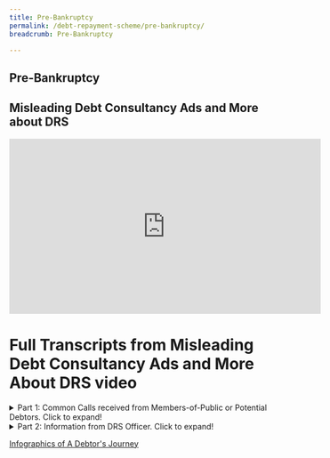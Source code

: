 ```yaml
---
title: Pre-Bankruptcy
permalink: /debt-repayment-scheme/pre-bankruptcy/
breadcrumb: Pre-Bankruptcy

---
```


Pre-Bankruptcy
---
Misleading Debt Consultancy Ads and More about DRS
---

<div class="bp-youtube">
<iframe width="560" height="315" src="https://youtu.be/q-JSLUSi08M" title="Misleading Debt Consultancy Ads and More About DRS" alt="Misleading Debt Consultancy Ads and More About DRS" frameborder="0" allow="accelerometer; autoplay; encrypted-media; gyroscope; picture-in-picture" allowfullscreen></iframe>
</div>

# Full Transcripts from Misleading Debt Consultancy Ads and More About DRS video
<details>
  <summary>Part 1: Common Calls received from Members-of-Public or Potential Debtors. Click to expand!</summary>
 
Caller: So I went to this certain debt consultancy firm to seek their advice. Wah I tell you, they charge their fees in thousands of dollars. I am considering to apply for the     Debt Repayment Scheme (DRS) but I’m not sure about some of the information. 

Basically, I want to check. Is it true to be able to be eligible for the Debt Repayment scheme, I need to file a bankruptcy application?

MinLaw Services Centre: Yes, sir, that is correct. To be considered for Debt Repayment Scheme, you must first file a bankruptcy application.The bankruptcy application will be heard in the High Court and you may be referred by the court to the Official Assignee to help in assessing your suitability to be placed under Debt Repayment Scheme. Please note that there will be criteria which you have to fulfil, such as the total debt owed is not more than $150,000. And most importantly, you must be employed. Otherwise, you may end up becoming a bankrupt if you do not meet the suitability criteria.

Caller: Wah confirm or not? That’s different from what I heard leh, they said don’t worry. 

MinLaw Services Centre:Yes sir, it's good that you called to check to actually find out more about it.
  
</details>

<details>
  <summary>Part 2: Information from DRS Officer. Click to expand!</summary>

Hi, this is Alvin Loo from the Insolvency Office under Ministry of Law. It is true that we do receive calls on Debt Consultancy Firms. 
 
As you can tell from the conversation earlier, the feedback we receive is mostly related to the fees charged by some of these companies. There are also calls to verify the information that members of public receive from some of these companies.  
 
The Debt Consultancy Firms are companies that advise individuals on the various types of debt management solutions that are out there in the market. On top of that, they also help their customers to prepare legal documents to submit to us and to the Court. We understand that they charge a fee for their services. 
 
It is important for us to state that we do not endorse their services and  we cannot offer any recommendations when it comes to the debt consultancy firms so if you see MinLaw associated with any of the social media or advertisements out there, please call us and check with us.  
 
You are strongly encouraged to do your research when you encounter advertisements that appear too good to be true. For example, if the claim is that you can get a discount of up to 70 percent off your total debt, that is actually a huge discount and it’s a figure you should be very skeptical about.  
 
One thing to note about Debt Repayment Scheme is that one is expected to pay off his debts to the best of his ability. So, there is certainly no guarantee that there will be a huge discount off your debt at the end of the day.  
 
Straits Times actually published a very useful article on the various types of debt resolution options in Singapore, we will leave the link in the description box (https://www.straitstimes.com/business/schemes-that-help-you-manage-repayment). Just to summarise the key messages, there are various options in Singapore. First, you have the Debt Consolidation Plan, that is offered by the financial institutions directly. There is also the Debt Management Programme and that is offered by Credit Counselling Singapore. Lastly, there is also Debt Repayment Scheme and that is administered by Ministry of Law.  
 
In summary, the debt repayment scheme is essentially for helping people to avoid getting into bankruptcy. Through this scheme, people who are in debt and have difficulty paying off the debt, can have their debt restructured into monthly instalments, for repayment within a period of five years. By doing so, they will get to avoid bankruptcy. 
 
The important thing that we want the public to know is that there is no direct application for the Debt Repayment Scheme. You would only be considered for the Debt Repayment Scheme if a bankruptcy application has been filed against you. There are two ways in which a bankruptcy application can be filed against you. There are two ways in which a bankruptcy application can be filed against you. The first one is of course it is filed by a debtor, himself. The second way is when a creditor files a bankruptcy application against the debtor.  
 
Once a bankruptcy application is filed, the case will be heard in the court. The court will then decide if the case should be referred to the Official Assignee for an assessment of the person’s suitability for the scheme. So here, it is important for everyone to note that the assessment result might not be favourable to a person. When a person is found to be unsuitable for Debt Repayment Scheme, he or she may eventually become a bankrupt. 
 
One of the few misconceptions that debtors may have is that they have to pay a huge fee in order to get proper debt management advice. That is not true as there many other low cost or even free assistance out there.  
 
At the end of the day if you prefer to have an expert to talk to, we would recommend that you approach a non-profit organisation like Credit Counselling Singapore. We understand that there is a small one-time fee that you need to pay to CCS but their info talks are actually free of charge. For more information, you can actually contact them directly.  
 
If you are still in doubt and would like to find out more about the Debt Repayment Scheme under the Ministry of Law, please visit our website or you can call us at 1800-2255-529. 
 
</details>

  
[Infographics of A Debtor's Journey ](/files/ADebtorsJourney.pdf/) <br>
